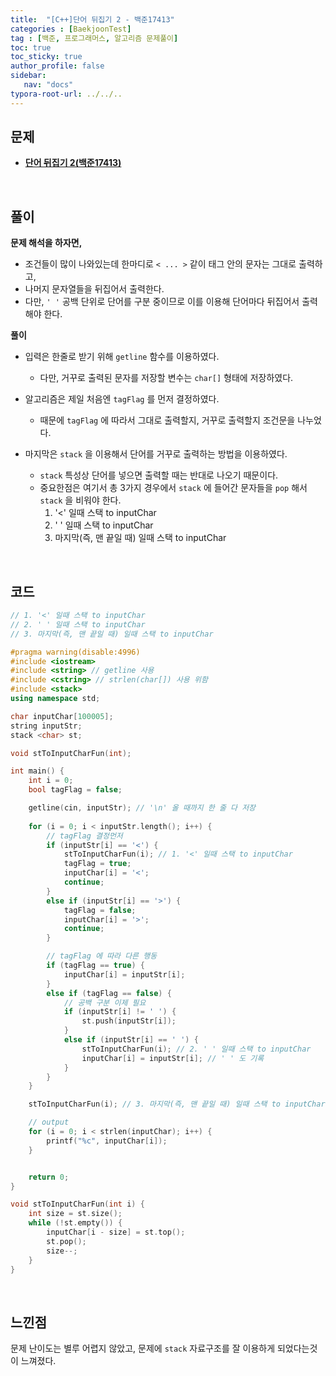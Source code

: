 ```yaml
---
title:  "[C++]단어 뒤집기 2 - 백준17413"
categories : [BaekjoonTest]
tag : [백준, 프로그래머스, 알고리즘 문제풀이]
toc: true
toc_sticky: true
author_profile: false
sidebar:
   nav: "docs"
typora-root-url: ../../..
---
```




## 문제

* **[단어 뒤집기 2(백준17413)](https://www.acmicpc.net/problem/17413)**

<br>

## 풀이

**문제 해석을 하자면,**

* 조건들이 많이 나와있는데 한마디로 `< ... >` 같이 태그 안의 문자는 그대로 출력하고,
* 나머지 문자열들을 뒤집어서 출력한다.
* 다만, `' '` 공백 단위로 단어를 구분 중이므로 이를 이용해 단어마다 뒤집어서 출력해야 한다.



**풀이**

* 입력은 한줄로 받기 위해 `getline` 함수를 이용하였다.
  * 다만, 거꾸로 출력된 문자를 저장할 변수는 `char[]` 형태에 저장하였다.

* 알고리즘은 제일 처음엔 `tagFlag` 를 먼저 결정하였다.
  * 때문에 `tagFlag` 에 따라서 그대로 출력할지, 거꾸로 출력할지 조건문을 나누었다.

* 마지막은 `stack` 을 이용해서 단어를 거꾸로 출력하는 방법을 이용하였다.
  * `stack` 특성상 단어를 넣으면 출력할 때는 반대로 나오기 때문이다.
  * 중요한점은 여기서 총 3가지 경우에서 `stack` 에 들어간 문자들을 `pop` 해서 `stack` 을 비워야 한다.
    1. '<' 일때 스택 to inputChar
    2. ' ' 일때 스택 to inputChar
    3. 마지막(즉, 맨 끝일 때) 일때 스택 to inputChar




<br>

## 코드

```c++
// 1. '<' 일때 스택 to inputChar
// 2. ' ' 일때 스택 to inputChar
// 3. 마지막(즉, 맨 끝일 때) 일때 스택 to inputChar

#pragma warning(disable:4996)
#include <iostream>
#include <string> // getline 사용
#include <cstring> // strlen(char[]) 사용 위함
#include <stack>
using namespace std;

char inputChar[100005];
string inputStr;
stack <char> st;

void stToInputCharFun(int);

int main() {
	int i = 0;
	bool tagFlag = false;

	getline(cin, inputStr); // '\n' 올 때까지 한 줄 다 저장
	
	for (i = 0; i < inputStr.length(); i++) {
		// tagFlag 결정먼저
		if (inputStr[i] == '<') {
			stToInputCharFun(i); // 1. '<' 일때 스택 to inputChar
			tagFlag = true;
			inputChar[i] = '<';
			continue;
		}
		else if (inputStr[i] == '>') {
			tagFlag = false;
			inputChar[i] = '>';
			continue;
		}

		// tagFlag 에 따라 다른 행동
		if (tagFlag == true) {
			inputChar[i] = inputStr[i];
		}
		else if (tagFlag == false) {
			// 공백 구분 이제 필요
			if (inputStr[i] != ' ') {
				st.push(inputStr[i]);
			}
			else if (inputStr[i] == ' ') {
				stToInputCharFun(i); // 2. ' ' 일때 스택 to inputChar
				inputChar[i] = inputStr[i]; // ' ' 도 기록
			}
		}
	}

	stToInputCharFun(i); // 3. 마지막(즉, 맨 끝일 때) 일때 스택 to inputChar

	// output
	for (i = 0; i < strlen(inputChar); i++) {
		printf("%c", inputChar[i]);
	}


	return 0;
}

void stToInputCharFun(int i) {
	int size = st.size();
	while (!st.empty()) {
		inputChar[i - size] = st.top();
		st.pop();
		size--;
	}
}
```

<br>

## 느낀점

문제 난이도는 별루 어렵지 않았고, 문제에 `stack` 자료구조를 잘 이용하게 되었다는것이 느껴졌다.
